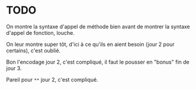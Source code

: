 # TODO

On montre la syntaxe d'appel de méthode bien avant de montrer la
syntaxe d'appel de fonction, louche.

On leur montre super tôt, d'ici à ce qu'ils en aient besoin (jour 2
pour certains), c'est oublié.

Bon l'encodage jour 2, c'est compliqué, il faut le pousser en "bonus" fin de jour 3.

Pareil pour `**` jour 2, c'est compliqué.
